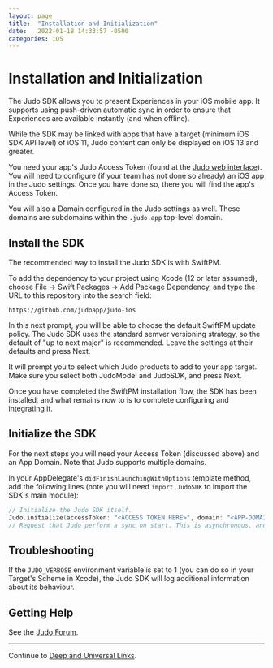 ```yaml
---
layout: page
title:  "Installation and Initialization"
date:   2022-01-18 14:33:57 -0500
categories: iOS
---
```

# Installation and Initialization

The Judo SDK allows you to present Experiences in your iOS mobile app. It supports using push-driven automatic sync in order to ensure that Experiences are available instantly (and when offline).

While the SDK may be linked with apps that have a target (minimum iOS SDK API level) of iOS 11, Judo content can only be displayed on iOS 13 and greater.

You need your app's Judo Access Token (found at the [Judo web interface](https://www.judo.app/login)).  You will need to configure (if your team has not done so already) an iOS app in the Judo settings. Once you have done so, there you will find the app's Access Token.

You will also a Domain configured in the Judo settings as well. These domains are subdomains within the `.judo.app` top-level domain.

## Install the SDK

The recommended way to install the Judo SDK is with SwiftPM.

To add the dependency to your project using Xcode (12 or later assumed), choose File -> Swift Packages -> Add Package Dependency, and type the URL to this repository into the search field:

    https://github.com/judoapp/judo-ios

In this next prompt, you will be able to choose the default SwiftPM update policy. The Judo SDK uses the standard semver versioning strategy, so the default of "up to next major" is recommended.  Leave the settings at their defaults and press Next.

It will prompt you to select which Judo products to add to your app target.  Make sure you select both JudoModel and JudoSDK, and press Next.

Once you have completed the SwiftPM installation flow, the SDK has been installed, and what remains now to is to complete configuring and integrating it.

## Initialize the SDK

For the next steps you will need your Access Token (discussed above) and an App Domain. Note that Judo supports multiple domains.

In your AppDelegate's `didFinishLaunchingWithOptions` template method, add the following lines (note you will need `import JudoSDK` to import the SDK's main module):

```swift
// Initialize the Judo SDK itself.
Judo.initialize(accessToken: "<ACCESS TOKEN HERE>", domain: "<APP-DOMAIN-HERE>")
// Request that Judo perform a sync on start. This is asynchronous, and in the event of no pending updates will consist of only a small, single HTTP request.
```

## Troubleshooting

If the `JUDO_VERBOSE` environment variable is set to 1 (you can do so in your Target's Scheme in Xcode), the Judo SDK will log additional information about its behaviour.

## Getting Help

See the [Judo Forum](https://forum.judo.app/c/sdk-integration).

---

Continue to [Deep and Universal Links](Deep-and-Universal-Links).

